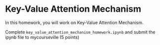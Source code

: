 # Key-Value Attention Mechanism

In this homework, you will work on Key-Value Attention Mechanism.

Complete `key_value_attention_mechanism_homework.ipynb` and submit the ipynb file to mycourseville (5 points)

